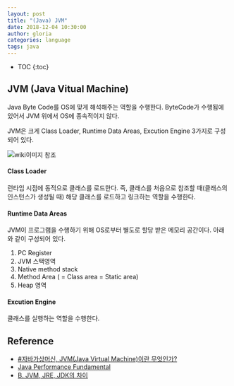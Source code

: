 ```yaml
---
layout: post
title: "(Java) JVM"
date: 2018-12-04 10:30:00
author: gloria
categories: language
tags: java
---
```


* TOC
{:toc}

## JVM (Java Vitual Machine)
Java Byte Code를 OS에 맞게 해석해주는 역할을 수행한다. ByteCode가 수행됨에 있어서 JVM 위에서 OS에 종속적이지 않다.

 JVM은 크게 Class Loader, Runtime Data Areas, Excution Engine 3가지로 구성되어 있다.

![wiki이미지 참조](https://upload.wikimedia.org/wikipedia/commons/thumb/d/dd/JvmSpec7.png/800px-JvmSpec7.png)


#### Class Loader
런타임 시점에 동적으로 클래스를 로드한다. 즉, 클래스를 처음으로 참조할 때(클래스의 인스턴스가 생성될 때) 해당 클래스를 로드하고 링크하는 역할을 수행한다.

#### Runtime Data Areas
JVM이 프로그램을 수행하기 위해 OS로부터 별도로 할당 받은 메모리 공간이다.
아래와 같이 구성되어 있다.

1) PC Register
2) JVM 스택영역
3) Native method stack
4) Method Area ( = Class area = Static area)
5) Heap 영역


#### Excution Engine
클래스를 실행하는 역할을 수행한다.



## Reference
- [#자바가상머신, JVM(Java Virtual Machine)이란 무엇인가?](http://asfirstalways.tistory.com/158)
- [Java Performance Fundamental](https://www.slipp.net/wiki/display/java/Java+Performance+Fundamental)
- [B. JVM, JRE, JDK의 차이](https://wikidocs.net/257)